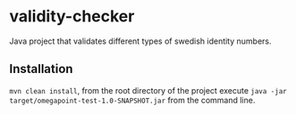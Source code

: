 # validity-checker
Java project that validates different types of swedish identity numbers.
## Installation
`mvn clean install`, from the root directory of the project execute `java -jar target/omegapoint-test-1.0-SNAPSHOT.jar` from the command line.

